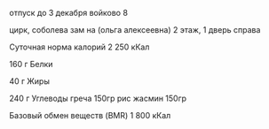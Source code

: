отпуск до 3 декабря
войково 8 

цирк, соболева зам на (ольга алексеевна)
2 этаж,  1 дверь справа


Суточная норма калорий
2 250 кКал

160 г
Белки

40 г
Жиры

240 г
Углеводы
греча 150гр
рис жасмин 150гр

Базовый обмен веществ (BMR)
1 800 кКал